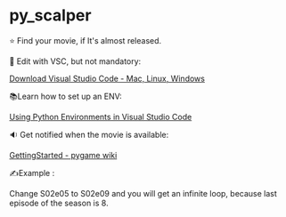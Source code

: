 # py_scalper



:star: Find your movie, if It's almost released.



:hammer: Edit with VSC, but not mandatory:

[Download Visual Studio Code - Mac, Linux, Windows](https://code.visualstudio.com/Download)



:books:Learn how to set up an ENV:

[Using Python Environments in Visual Studio Code](https://code.visualstudio.com/docs/python/environments)



:sound: Get notified when the movie is available:

[GettingStarted - pygame wiki](https://www.pygame.org/wiki/GettingStarted#PygameInstallation)



:writing_hand:Example :

Change S02e05 to S02e09 and you will get an infinite loop, because last episode of the season is 8.

